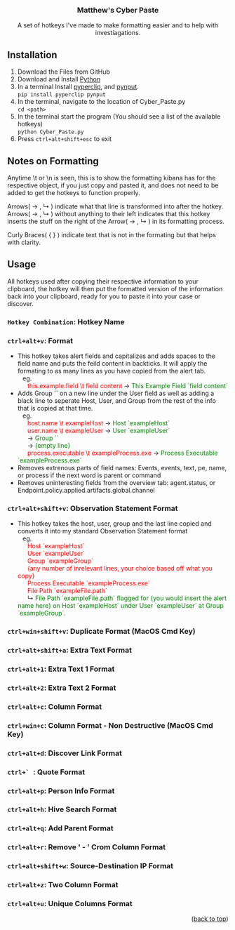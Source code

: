 <!-- Improved compatibility of back to top link: See: https://github.com/othneildrew/Best-README-Template/pull/73 -->
<a id="readme-top"></a>
<!--
*** Thanks for checking out the Best-README-Template. If you have a suggestion
*** that would make this better, please fork the repo and create a pull request
*** or simply open an issue with the tag "enhancement".
*** Don't forget to give the project a star!
*** Thanks again! Now go create something AMAZING! :D
-->



<!-- PROJECT SHIELDS -->
<!--
*** I'm using markdown "reference style" links for readability.
*** Reference links are enclosed in brackets [ ] instead of parentheses ( ).
*** See the bottom of this document for the declaration of the reference variables
*** for contributors-url, forks-url, etc. This is an optional, concise syntax you may use.
*** https://www.markdownguide.org/basic-syntax/#reference-style-links
-->

<!-- PROJECT LOGO -->
<br />


<h3 align="center">Matthew's Cyber Paste</h3>

  <p align="center">
    A set of hotkeys I've made to make formatting easier and to help with investiagations.
  </p>
</div>

## Installation

1. Download the Files from GitHub
2. Download and Install [Python](https://www.python.org/downloads/)
3. In a terminal Install [pyperclip](https://pypi.org/project/pyperclip/), and [pynput](https://pypi.org/project/pynput/). <br>
  ```pip install pyperclip pynput ```
4. In the terminal, navigate to the location of Cyber_Paste.py <br>
  `cd <path>` 
5. In the terminal start the program (You should see a list of the available hotkeys)<br>
  ```python Cyber_Paste.py```
6. Press `ctrl+alt+shift+esc` to exit 



<!-- USAGE EXAMPLES -->

## Notes on Formatting
Anytime \t or \n is seen, this is to show the formatting kibana has for the respective object, if you just copy and pasted it, and does not need to be added to get the hotkeys to function properly.

Arrows( → , &#8627; ) indicate what that line is transformed into after the hotkey. Arrows( → , &#8627; ) without anything to their left indicates that this hotkey inserts the stuff on the right of the Arrow( → , &#8627; ) in its formatting process. 

Curly Braces( { } ) indicate text that is not in the formating but that helps with clarity.

## Usage
All hotkeys used after copying their respective information to your clipboard, the hotkey will then put the formatted version of the information back into your clipboard, ready for you to paste it into your case or discover.

### `Hotkey Combination`: Hotkey Name

### `ctrl+alt+v`: Format
- This hotkey takes alert fields and capitalizes and adds spaces to the field name and puts the feild content in backticks. It will apply the formating to as many lines as you have copied from the alert tab. <br>
&ensp;   eg. <br>
&ensp; &ensp; <span style="color: red">this.example.field \t field content</span> → <span style="color: green">This Example Field \`field content\`</span>
- Adds Group \`\` on a new line under the User field as well as adding a black line to seperate Host, User, and Group from the rest of the info that is copied at that time. <br>
&ensp; eg. <br>
&ensp; &ensp; <span style="color: red">host.name \t exampleHost</span> → <span style="color: green">Host \`exampleHost\`</span> <br>
&ensp; &ensp; <span style="color: red">user.name \t exampleUser</span> → <span style="color: green">User \`exampleUser\`</span> <br>
&ensp; &ensp; → <span style="color: green">Group ``</span><br>
&ensp; &ensp; → <span style="color: green">{empty line}</span><br>
&ensp; &ensp; <span style="color: red">process.executable \t exampleProcess.exe</span> → <span style="color: green">Process Executable \`exampleProcess.exe\`</span>
- Removes extrenous parts of field names: Events, events, text, pe, name, or process if the next word is parent or command
- Removes uninteresting fields from the overview tab: agent.status, or Endpoint.policy.applied.artifacts.global.channel

### `ctrl+alt+shift+v`: Observation Statement Format 
- This hotkey takes the host, user, group and the last line copied and converts it into my standard Observation Statement format <br>
&ensp; eg. <br>
&ensp; &ensp; <span style="color: red">Host \`exampleHost\`</span> <br>
&ensp; &ensp; <span style="color: red">User \`exampleUser\`</span> <br>
&ensp; &ensp; <span style="color: red">Group \`exampleGroup\`</span> <br>
&ensp; &ensp; <span style="color: red">{any number of inrelevant lines, your choice based off what you copy}</span> <br>
&ensp; &ensp; <span style="color: red">Process Executable \`exampleProcess.exe\`</span> <br>
&ensp; &ensp; <span style="color: red">File Path \`exampleFile.path\`</span> <br>
&ensp; &ensp; &#8627; <span style="color: green">File Path \`exampleFile.path\` flagged for {you would insert the alert name here} on Host \`exampleHost\` under User \`exampleUser\` at Group \`exampleGroup\`.</span>

### `ctrl+win+shift+v`: Duplicate Format (MacOS Cmd Key)

### `ctrl+alt+shift+a`: Extra Text Format

### `ctrl+alt+1`: Extra Text 1 Format

### `ctrl+alt+2`: Extra Text 2 Format

### `ctrl+alt+c`: Column Format

### `ctrl+win+c`: Column Format - Non Destructive (MacOS Cmd Key)

### `ctrl+alt+d`: Discover Link Format

### ``ctrl+` ``: Quote Format

### `ctrl+alt+p`: Person Info Format

### `ctrl+alt+h`: Hive Search Format

### `ctrl+alt+q`: Add Parent Format 

### `ctrl+alt+r`: Remove ' - ' Crom Column Format

### `ctrl+alt+shift+w`: Source-Destination IP Format

### `ctrl+alt+z`: Two Column Format

### `ctrl+alt+u`: Unique Columns Format

<p align="right">(<a href="#readme-top">back to top</a>)</p>
